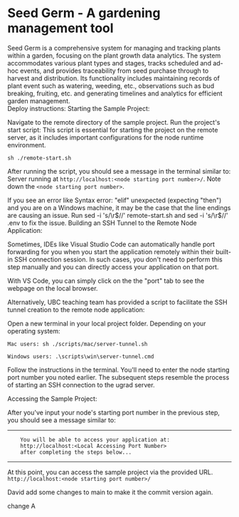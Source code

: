 # Seed Germ - A gardening management tool
Seed Germ is a comprehensive system for managing and tracking plants within a garden, focusing on the plant growth data analytics. The system accommodates various plant types and stages, tracks scheduled and ad-hoc events, and provides traceability from seed purchase through to harvest and distribution. Its functionality includes maintaining records of plant event such as watering, weeding, etc., observations such as bud breaking, fruiting, etc. and generating timelines and analytics for efficient garden management.\
Deploy instructions:
Starting the Sample Project:

Navigate to the remote directory of the sample project.
Run the project's start script:
This script is essential for starting the project on the remote server, as it includes important configurations for the node runtime environment.
```
sh ./remote-start.sh
```

After running the script, you should see a message in the terminal similar to: Server running at `http://localhost:<node starting port number>/`. Note down the `<node starting port number>`.

If you see an error like Syntax error: "elif" unexpected (expecting "then") and you are on a Windows machine, it may be the case that the line endings are causing an issue. Run sed -i 's/\r$//' remote-start.sh and sed -i 's/\r$//' .env to fix the issue.
Building an SSH Tunnel to the Remote Node Application:

Sometimes, IDEs like Visual Studio Code can automatically handle port forwarding for you when you start the application remotely within their built-in SSH connection session. In such cases, you don't need to perform this step manually and you can directly access your application on that port.

With VS Code, you can simply click on the the "port" tab to see the webpage on the local browser.

Alternatively, UBC teaching team has provided a script to facilitate the SSH tunnel creation to the remote node application:

Open a new terminal in your local project folder.
Depending on your operating system:

`Mac users:
sh ./scripts/mac/server-tunnel.sh`

`Windows users:
.\scripts\win\server-tunnel.cmd`


Follow the instructions in the terminal. You'll need to enter the node starting port number you noted earlier. The subsequent steps resemble the process of starting an SSH connection to the ugrad server.

Accessing the Sample Project:

After you've input your node's starting port number in the previous step, you should see a message similar to:

-------------------------------------------------------------------------- 
        You will be able to access your application at: 
        http://localhost:<Local Accessing Port Number> 
        after completing the steps below... 
--------------------------------------------------------------------------
At this point, you can access the sample project via the provided URL.
`http://localhost:<node starting port number>/`

David add some changes to main to make it the commit version again.

change A